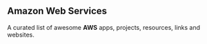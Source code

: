 ## Amazon Web Services

A curated list of awesome **AWS** apps, projects, resources, links and websites.
